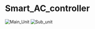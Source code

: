 # Smart_AC_controller

![Main_Unit](https://github.com/user-attachments/assets/af635adf-60d9-43d5-bbee-f126088f880b)
![Sub_unit](https://github.com/user-attachments/assets/aff8e7a8-697c-4743-b4f3-de42d33cb70e)
